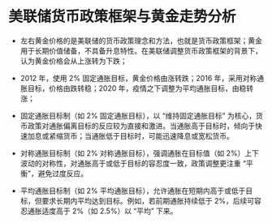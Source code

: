 # 美联储货币政策框架与黄金走势分析

- 左右黄金价格的是美联储的货币政策理念和方法，也就是货币政策框架；黄金用于长期价值储备，不具备升息特性。在美联储调整货币政策框架的背景下，认为黄金价格会从上涨转为下跌；

- 2012 年，使用 2% 固定通胀目标，黄金价格由涨转跌；2016 年，采用对称通胀目标，价格由跌转稳；2020 年，疫情之下调整为平均通胀目标，由稳转涨；

- 固定通胀目标制（如 2% 固定通胀目标），以 “维持固定通胀目标” 为核心，货币政策对通胀偏离目标的反应较为直接和激进。当通胀高于目标时，倾向于快速加息或紧缩货币；当通胀低于目标时，可能迅速降息或宽松货币。

- 对称通胀目标制（如 2% 对称通胀目标），强调通胀在目标值（如 2%）上下波动的对称性，对通胀高于或低于目标的容忍度一致，政策调整更注重 “平衡”，避免过度反应。

- 平均通胀目标制（如 2% 平均通胀目标），允许通胀在短期内高于或低于目标，但要求长期内平均达到目标。例如，若前期通胀持续低于 2%，后续可容忍通胀适度高于 2%（如 2.5%）以 “平均” 下来。

